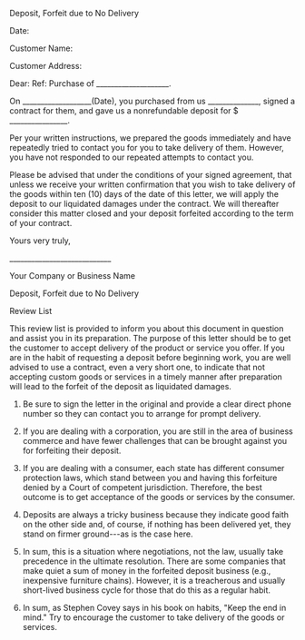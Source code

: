 Deposit, Forfeit due to No Delivery

Date:

Customer Name:

Customer Address:

Dear: Ref: Purchase of \_\_\_\_\_\_\_\_\_\_\_\_\_\_\_\_\_\_\_\_.

On \_\_\_\_\_\_\_\_\_\_\_\_\_\_\_\_\_\_\_(Date), you purchased from us
\_\_\_\_\_\_\_\_\_\_\_\_\_\_, signed a contract for them, and gave us a
nonrefundable deposit for \$ \_\_\_\_\_\_\_\_\_\_\_\_\_\_\_\_.

Per your written instructions, we prepared the goods immediately and
have repeatedly tried to contact you for you to take delivery of them.
However, you have not responded to our repeated attempts to contact you.

Please be advised that under the conditions of your signed agreement,
that unless we receive your written confirmation that you wish to take
delivery of the goods within ten (10) days of the date of this letter,
we will apply the deposit to our liquidated damages under the contract.
We will thereafter consider this matter closed and your deposit
forfeited according to the term of your contract.

Yours very truly,

\_\_\_\_\_\_\_\_\_\_\_\_\_\_\_\_\_\_\_\_\_\_\_\_\_\_\_\_

Your Company or Business Name

Deposit, Forfeit due to No Delivery

Review List

This review list is provided to inform you about this document in
question and assist you in its preparation. The purpose of this letter
should be to get the customer to accept delivery of the product or
service you offer. If you are in the habit of requesting a deposit
before beginning work, you are well advised to use a contract, even a
very short one, to indicate that not accepting custom goods or services
in a timely manner after preparation will lead to the forfeit of the
deposit as liquidated damages.

1.  Be sure to sign the letter in the original and provide a clear
    direct phone number so they can contact you to arrange for prompt
    delivery.

2.  If you are dealing with a corporation, you are still in the area of
    business commerce and have fewer challenges that can be brought
    against you for forfeiting their deposit.

3.  If you are dealing with a consumer, each state has different
    consumer protection laws, which stand between you and having this
    forfeiture denied by a Court of competent jurisdiction. Therefore,
    the best outcome is to get acceptance of the goods or services by
    the consumer.

4.  Deposits are always a tricky business because they indicate good
    faith on the other side and, of course, if nothing has been
    delivered yet, they stand on firmer ground---as is the case here.

5.  In sum, this is a situation where negotiations, not the law, usually
    take precedence in the ultimate resolution. There are some companies
    that make quiet a sum of money in the forfeited deposit business
    (e.g., inexpensive furniture chains). However, it is a treacherous
    and usually short-lived business cycle for those that do this as a
    regular habit.

6.  In sum, as Stephen Covey says in his book on habits, "Keep the end
    in mind." Try to encourage the customer to take delivery of the
    goods or services.
